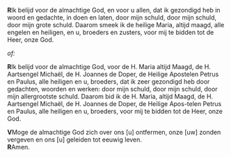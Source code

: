 **R**Ik belijd voor de almachtige God, en voor u allen, dat ik gezondigd
heb in woord en gedachte, in doen en laten, door mijn schuld, door mijn
schuld, door mijn grote schuld. Daarom smeek ik de heilige Maria, altijd
maagd, alle engelen en heiligen, en u, broeders en zusters, voor mij te
bidden tot de Heer, onze God.

*of:*

**R**Ik belijd voor de almachtige God, voor de H. Maria altijd Maagd, de
H. Aartsengel Michaël, de H. Joannes de Doper, de Heilige Apostelen
Petrus en Paulus, alle heiligen en u, broeders, dat ik zeer gezondigd
heb door gedachten, woorden en werken: door mijn schuld, door mijn
schuld, door mijn allergrootste schuld. Daarom bid ik de H. Maria,
altijd Maagd, de H. Aartsengel Michaël, de H. Joannes de Doper, de
Heilige Apos-telen Petrus en Paulus, alle heiligen en u, broeders, voor
mij te bidden tot de Heer, onze God.

**V**Moge de almachtige God zich over ons \[u\] ontfermen, onze \[uw\]
zonden vergeven en ons \[u\] geleiden tot eeuwig leven.\
**R**Amen.
